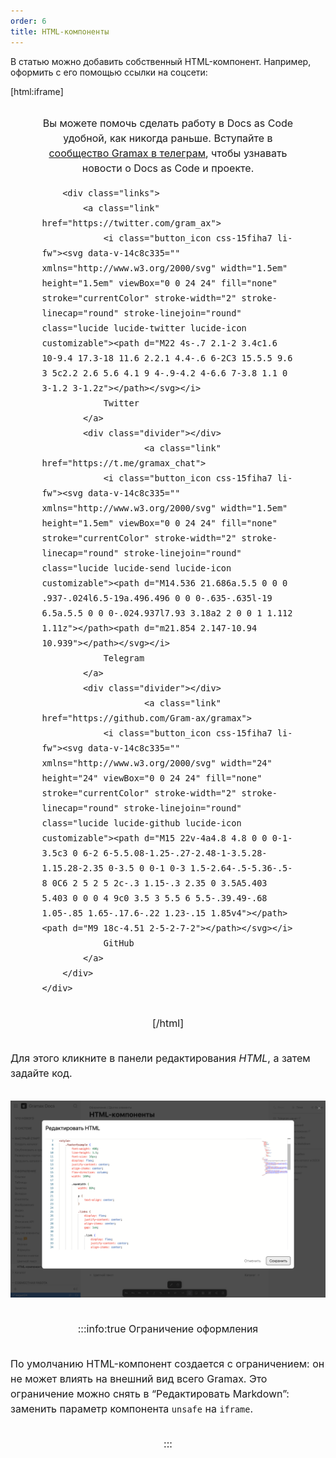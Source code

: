 ```yaml
---
order: 6
title: HTML-компоненты
---
```


В статью можно добавить собственный HTML-компонент. Например, оформить с его помощью ссылки на соцсети:

[html:iframe]

<style>
    .footerExample {
        font-weight: 400;
        line-height: 1.5;
        font-size: 16px;
        display: flex;
        justify-content: center;
        align-items: center;
        flex-direction: column;
        width: 100%;

        .maxWidth {
            width: 80%;

            p {
                text-align: center;
            }

            .links {
                display: flex;
                justify-content: center;
                align-items: center;
                gap: 1em;

                .link {
                    display: flex;
                    justify-content: center;
                    align-items: center;
                    gap: 0.5em;
                }

                .divider {
                    width: 1px;
                    height: 24px;
                    background: #121315;
                }
            }
        }
    }
</style>

<div class="footerExample">
    <div class="maxWidth">
        <p>
            Вы можете помочь сделать работу в Docs as Code удобной, как никогда раньше. Вступайте в <a href="https://t.me/gramax_chat">сообщество Gramax в телеграм</a>, чтобы узнавать новости о Docs as Code и проекте.
        </p>

        <div class="links">
            <a class="link" href="https://twitter.com/gram_ax">
                <i class="button_icon css-15fiha7 li-fw"><svg data-v-14c8c335="" xmlns="http://www.w3.org/2000/svg" width="1.5em" height="1.5em" viewBox="0 0 24 24" fill="none" stroke="currentColor" stroke-width="2" stroke-linecap="round" stroke-linejoin="round" class="lucide lucide-twitter lucide-icon customizable"><path d="M22 4s-.7 2.1-2 3.4c1.6 10-9.4 17.3-18 11.6 2.2.1 4.4-.6 6-2C3 15.5.5 9.6 3 5c2.2 2.6 5.6 4.1 9 4-.9-4.2 4-6.6 7-3.8 1.1 0 3-1.2 3-1.2z"></path></svg></i>
                Twitter
            </a>
            <div class="divider"></div>
                        <a class="link" href="https://t.me/gramax_chat">
                <i class="button_icon css-15fiha7 li-fw"><svg data-v-14c8c335="" xmlns="http://www.w3.org/2000/svg" width="1.5em" height="1.5em" viewBox="0 0 24 24" fill="none" stroke="currentColor" stroke-width="2" stroke-linecap="round" stroke-linejoin="round" class="lucide lucide-send lucide-icon customizable"><path d="M14.536 21.686a.5.5 0 0 0 .937-.024l6.5-19a.496.496 0 0 0-.635-.635l-19 6.5a.5.5 0 0 0-.024.937l7.93 3.18a2 2 0 0 1 1.112 1.11z"></path><path d="m21.854 2.147-10.94 10.939"></path></svg></i>
                Telegram
            </a>
            <div class="divider"></div>
                        <a class="link" href="https://github.com/Gram-ax/gramax">
                <i class="button_icon css-15fiha7 li-fw"><svg data-v-14c8c335="" xmlns="http://www.w3.org/2000/svg" width="24" height="24" viewBox="0 0 24 24" fill="none" stroke="currentColor" stroke-width="2" stroke-linecap="round" stroke-linejoin="round" class="lucide lucide-github lucide-icon customizable"><path d="M15 22v-4a4.8 4.8 0 0 0-1-3.5c3 0 6-2 6-5.5.08-1.25-.27-2.48-1-3.5.28-1.15.28-2.35 0-3.5 0 0-1 0-3 1.5-2.64-.5-5.36-.5-8 0C6 2 5 2 5 2c-.3 1.15-.3 2.35 0 3.5A5.403 5.403 0 0 0 4 9c0 3.5 3 5.5 6 5.5-.39.49-.68 1.05-.85 1.65-.17.6-.22 1.23-.15 1.85v4"></path><path d="M9 18c-4.51 2-5-2-7-2"></path></svg></i>
                GitHub
            </a>
        </div>
    </div>
</div>

[/html]



Для этого кликните в панели редактирования *HTML*, а затем задайте код.

![](./html-component.png)

:::info:true Ограничение оформления

По умолчанию HTML-компонент создается с ограничением: он не может влиять на внешний вид всего Gramax. Это ограничение можно снять в “Редактировать Markdown”: заменить параметр компонента `unsafe` на `iframe`.

:::